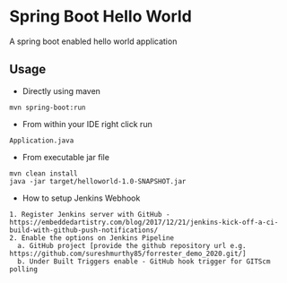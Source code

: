 # Spring Boot Hello World

A spring boot enabled hello world application

## Usage

- Directly using maven
```
mvn spring-boot:run
```

- From within your IDE right click run 
```
Application.java
```

- From executable jar file
```
mvn clean install
java -jar target/helloworld-1.0-SNAPSHOT.jar
```

- How to setup Jenkins Webhook
```
1. Register Jenkins server with GitHub - https://embeddedartistry.com/blog/2017/12/21/jenkins-kick-off-a-ci-build-with-github-push-notifications/
2. Enable the options on Jenkins Pipeline
  a. GitHub project [provide the github repository url e.g. https://github.com/sureshmurthy85/forrester_demo_2020.git/]
  b. Under Built Triggers enable - GitHub hook trigger for GITScm polling
```
